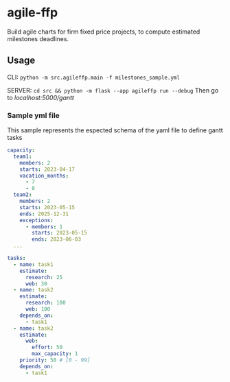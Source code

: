 # agile-ffp

Build agile charts for firm fixed price projects, to compute estimated milestones deadlines.

## Usage

CLI:
`python -m src.agileffp.main -f milestones_sample.yml`

SERVER:
`cd src && python -m flask --app agileffp run --debug`
Then go to _localhost:5000/gantt_

### Sample yml file

This sample represents the espected schema of the yaml file to define gantt tasks

```yaml
capacity:
  team1:
    members: 2
    starts: 2023-04-17
    vacation_months:
      - 7
      - 8
  team2:
    members: 2
    starts: 2023-05-15
    ends: 2025-12-31
    exceptions:
      - members: 1
        starts: 2023-05-15
        ends: 2023-06-03
  ...

tasks:
  - name: task1
    estimate:
      research: 25
      web: 30
  - name: task2
    estimate:
      research: 100
      web: 100
    depends_on:
      - task1
  - name: task2
    estimate:
      web:
        effort: 50
        max_capacity: 1
    priority: 50 # [0 - 99]
    depends_on:
      - task1
```
